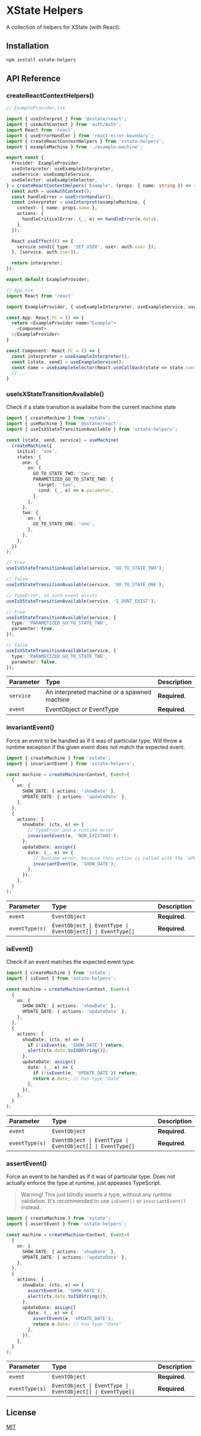 # XState Helpers

A collection of helpers for XState (with React).

## Installation

```bash
npm install xstate-helpers
```

## API Reference

### createReactContextHelpers()

```typescript
// ExampleProvider.tsx

import { useInterpret } from '@xstate/react';
import { useAuthContext } from 'auth/Auth';
import React from 'react';
import { useErrorHandler } from 'react-error-boundary';
import { createReactContextHelpers } from 'xstate-helpers';
import { exampleMachine } from './example.machine';

export const {
  Provider: ExampleProvider,
  useInterpreter: useExampleInterpreter,
  useService: useExampleService,
  useSelector: useExampleSelector,
} = createReactContextHelpers('Example', (props: { name: string }) => {
  const auth = useAuthContext();
  const handleError = useErrorHandler();
  const interpreter = useInterpret(exampleMachine, {
    context: { name: props.name },
    actions: {
      handleCriticalError: (_, e) => handleError(e.data),
    },
  });

  React.useEffect(() => {
    service.send({ type: 'SET_USER', user: auth.user });
  }, [service, auth.user]);

  return interpreter;
});

export default ExampleProvider;
```

```typescript
// App.tsx
import React from 'react'

import ExampleProvider, { useExampleInterpreter, useExampleService, useExampleSelector } from './ExampleProvider'

const App: React.FC = () => {
  return <ExampleProvider name="Example">
    <Component>
  </ExampleProvider>
}

const Component: React.FC = () => {
  const interpreter = useExampleInterpreter();
  const [state, send] = useExampleService();
  const name = useExampleSelector(React.useCallback(state => state.context.name, []));
  // ...
}
```

### useIsXStateTransitionAvailable()

Check if a state transition is availalbe from the current machine state

```typescript
import { createMachine } from 'xstate';
import { useMachine } from '@xstate/react';
import { useIsXStateTransitionAvailable } from 'xstate-helpers';

const [state, send, service] = useMachine(
  createMachine({
    initial: 'one',
    states: {
      one: {
        on: {
          GO_TO_STATE_TWO: 'two',
          PARAMETIZED_GO_TO_STATE_TWO: {
            target: 'two',
            cond: (_, e) => e.parameter,
          },
        },
      },
      two: {
        on: {
          GO_TO_STATE_ONE: 'one',
        },
      },
    },
  })
);

// true
useIsXStateTransitionAvailable(service, 'GO_TO_STATE_TWO');

// false
useIsXStateTransitionAvailable(service, 'GO_TO_STATE_ONE');

// TypeError, no such event exists
useIsXStateTransitionAvailable(service, 'I_DONT_EXIST');

// true
useIsXStateTransitionAvailable(service, {
  type: 'PARAMETIZED_GO_TO_STATE_TWO',
  parameter: true,
});

// false
useIsXStateTransitionAvailable(service, {
  type: 'PARAMETIZED_GO_TO_STATE_TWO',
  parameter: false,
});
```

| Parameter | Type                                        | Description   |
| :-------- | :------------------------------------------ | :------------ |
| `service` | An interpreted machine or a spawned machine | **Required**. |
| `event`   | EventObject or EventType                    | **Required**. |

### invariantEvent()

Force an event to be handled as if it was of particular type.
Will throw a runtime exception if the given event does not match the expected event.

```typescript
import { createMachine } from 'xstate';
import { invariantEvent } from 'xstate-helpers';

const machine = createMachine<Context, Event>(
  {
    on: {
      SHOW_DATE: { actions: 'showDate' },
      UPDATE_DATE: { actions: 'updateDate' },
    },
  },
  {
    actions: {
      showDate: (ctx, e) => {
        // TypeError and a runtime error
        invariantEvent(e, 'NON_EXISTANT');
      },
      updateDate: assign({
        date: (_, e) => {
          // Runtime error, because this action is called with the `UPDATE_DATE` event, not the `SHOW_DATE` event
          invariantEvent(e, 'SHOW_DATE');
        },
      }),
    },
  }
);
```

| Parameter      | Type                                                       | Description   |
| :------------- | :--------------------------------------------------------- | :------------ |
| `event`        | `EventObject`                                              | **Required**. |
| `eventType(s)` | `EventObject \| EventType \| EventObject[] \| EventType[]` | **Required**. |

### isEvent()

Check if an event matches the expected event type.

```typescript
import { createMachine } from 'xstate';
import { isEvent } from 'xstate-helpers';

const machine = createMachine<Context, Event>(
  {
    on: {
      SHOW_DATE: { actions: 'showDate' },
      UPDATE_DATE: { actions: 'updateDate' },
    },
  },
  {
    actions: {
      showDate: (ctx, e) => {
        if (!isEvent(e, 'SHOW_DATE') return;
        alert(ctx.date.toISOString());
      },
      updateDate: assign({
        date: (_, e) => {
          if (!isEvent(e, 'UPDATE_DATE')) return;
          return e.date; // has type "Date"
        },
      }),
    },
  }
);
```

| Parameter      | Type                                                       | Description   |
| :------------- | :--------------------------------------------------------- | :------------ |
| `event`        | `EventObject`                                              | **Required**. |
| `eventType(s)` | `EventObject \| EventType \| EventObject[] \| EventType[]` | **Required**. |

### assertEvent()

Force an event to be handled as if it was of particular type.
Does not actually enforce the type at runtime, just appeases TypeScript.

> Warning!
> This just blindly asserts a type, without any runtime validation.
> It's recommended to use `isEvent()` or `invariantEvent()` instead.

```typescript
import { createMachine } from 'xstate';
import { assertEvent } from 'xstate-helpers';

const machine = createMachine<Context, Event>(
  {
    on: {
      SHOW_DATE: { actions: 'showDate' },
      UPDATE_DATE: { actions: 'updateDate' },
    },
  },
  {
    actions: {
      showDate: (ctx, e) => {
        assertEvent(e, 'SHOW_DATE');
        alert(ctx.date.toISOString());
      },
      updateDate: assign({
        date: (_, e) => {
          assertEvent(e, 'UPDATE_DATE');
          return e.date; // has type "Date"
        },
      }),
    },
  }
);
```

| Parameter      | Type                                                       | Description   |
| :------------- | :--------------------------------------------------------- | :------------ |
| `event`        | `EventObject`                                              | **Required**. |
| `eventType(s)` | `EventObject \| EventType \| EventObject[] \| EventType[]` | **Required**. |

## License

[MIT](https://choosealicense.com/licenses/mit/)
